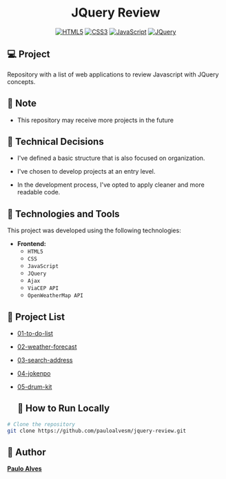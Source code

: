<h1 align="center">JQuery Review</h1>

<p align="center">
  <a href="https://www.w3schools.com/html/"><img alt="HTML5" src="https://img.shields.io/badge/html5-%23E34F26.svg?style=for-the-badge&logo=html5&logoColor=white" /></a>
  <a href="https://www.w3schools.com/css/"><img alt="CSS3" src="https://img.shields.io/badge/css3-%231572B6.svg?style=for-the-badge&logo=css3&logoColor=white" /></a>
  <a href="https://developer.mozilla.org/pt-BR/docs/Web/JavaScript"><img alt="JavaScript" src="https://img.shields.io/badge/javascript-%23323330.svg?style=for-the-badge&logo=javascript&logoColor=%23F7DF1E" /></a>
  <a href="https://jquery.com/"><img alt="JQuery" src="https://img.shields.io/badge/jQuery-0769AD?style=for-the-badge&logo=jquery&logoColor=fff" /></a>
</p>

## 💻 Project

Repository with a list of web applications to review Javascript with JQuery concepts.

## 📕 Note

- This repository may receive more projects in the future

## 📌 Technical Decisions

- I've defined a basic structure that is also focused on organization.

- I've chosen to develop projects at an entry level.

- In the development process, I've opted to apply cleaner and more readable code.

## 🚀 Technologies and Tools

This project was developed using the following technologies:

- **Frontend:**  
  - `HTML5`
  - `CSS`
  - `JavaScript`
  - `JQuery`
  - `Ajax` 
  - `ViaCEP API`
  - `OpenWeatherMap API`

 
## 📓 Project List
- [01-to-do-list](https://github.com/pauloalvesm/jquery-review/tree/master/src/01-to-do-list)
- [02-weather-forecast](https://github.com/pauloalvesm/jquery-review/tree/master/src/02-weather-forecast)
- [03-search-address](https://github.com/pauloalvesm/jquery-review/tree/master/src/03-search-address)
- [04-jokenpo](https://github.com/pauloalvesm/jquery-review/tree/master/src/04-jokenpo)
- [05-drum-kit](https://github.com/pauloalvesm/jquery-review/tree/master/src/05-drum-kit)

  ## 💾 How to Run Locally

```bash
# Clone the repository
git clone https://github.com/pauloalvesm/jquery-review.git
```

## 👤 Author

**[Paulo Alves](https://github.com/pauloalvesm)**
